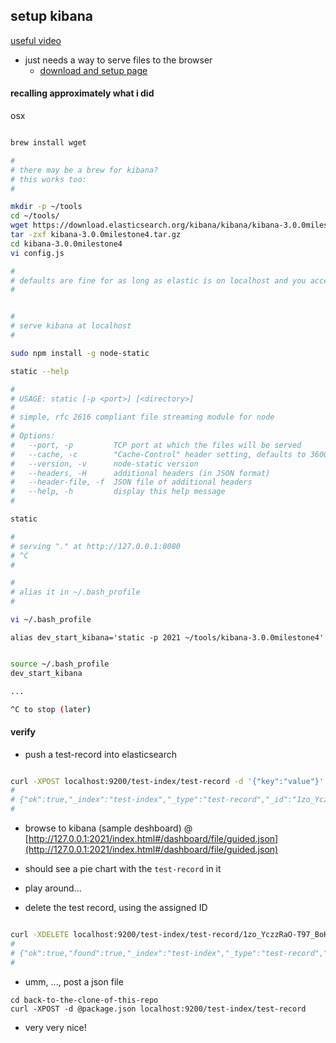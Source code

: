 setup kibana
------------

[useful video](http://www.elasticsearch.org/webinars/using-elasticsearch-for-log-search-and-analysis/)

* just needs a way to serve files to the browser
    * [download and setup page](http://www.elasticsearch.org/overview/kibana/installation/)


#### recalling approximately what i did

osx

```bash

brew install wget

#
# there may be a brew for kibana?
# this works too:
# 

mkdir -p ~/tools
cd ~/tools/
wget https://download.elasticsearch.org/kibana/kibana/kibana-3.0.0milestone4.tar.gz
tar -zxf kibana-3.0.0milestone4.tar.gz 
cd kibana-3.0.0milestone4
vi config.js 
```
```bash
# 
# defaults are fine for as long as elastic is on localhost and you access kibana at localhost
# 
```
```bash

#
# serve kibana at localhost
#

sudo npm install -g node-static 

static --help

# 
# USAGE: static [-p <port>] [<directory>]
# 
# simple, rfc 2616 compliant file streaming module for node
# 
# Options:
#   --port, -p         TCP port at which the files will be served        [default: 8080]
#   --cache, -c        "Cache-Control" header setting, defaults to 3600
#   --version, -v      node-static version                             
#   --headers, -H      additional headers (in JSON format)             
#   --header-file, -f  JSON file of additional headers                 
#   --help, -h         display this help message     
#                   

static

# 
# serving "." at http://127.0.0.1:8080
# ^C
# 

#
# alias it in ~/.bash_profile
# 

vi ~/.bash_profile
```
```
alias dev_start_kibana='static -p 2021 ~/tools/kibana-3.0.0milestone4'
```
```bash

source ~/.bash_profile
dev_start_kibana

...

^C to stop (later)

```

#### verify

* push a test-record into elasticsearch

```bash

curl -XPOST localhost:9200/test-index/test-record -d '{"key":"value"}'
# 
# {"ok":true,"_index":"test-index","_type":"test-record","_id":"1zo_YczzRaO-T97_BoHqEQ","_version":1}
# 

```

* browse to kibana (sample deshboard) @ [http://127.0.0.1:2021/index.html#/dashboard/file/guided.json](http://127.0.0.1:2021/index.html#/dashboard/file/guided.json)
* should see a pie chart with the `test-record` in it
* play around...

* delete the test record, using the assigned ID

```bash

curl -XDELETE localhost:9200/test-index/test-record/1zo_YczzRaO-T97_BoHqEQ
# 
# {"ok":true,"found":true,"_index":"test-index","_type":"test-record","_id":"1zo_YczzRaO-T97_BoHqEQ","_version":2}
#

```

* umm, ..., post a json file

```
cd back-to-the-clone-of-this-repo
curl -XPOST -d @package.json localhost:9200/test-index/test-record
```

* very very nice!



